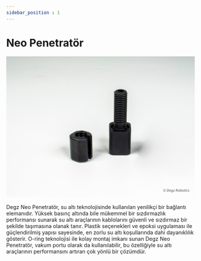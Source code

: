 ```yaml
---
sidebar_position : 1
---
```


# Neo Penetratör



![Neo-penetratör](./image/neo-penetrator-3.jpg)


Degz Neo Penetratör, su altı teknolojisinde kullanılan yenilikçi bir bağlantı elemanıdır. Yüksek basınç altında bile mükemmel bir sızdırmazlık performansı sunarak su altı araçlarının kablolarını güvenli ve sızdırmaz bir şekilde taşımasına olanak tanır. Plastik seçenekleri ve epoksi uygulaması ile güçlendirilmiş yapısı sayesinde, en zorlu su altı koşullarında dahi dayanıklılık gösterir. O-ring teknolojisi ile kolay montaj imkanı sunan Degz Neo Penetratör, vakum portu olarak da kullanılabilir, bu özelliğiyle su altı araçlarının performansını artıran çok yönlü bir çözümdür.
